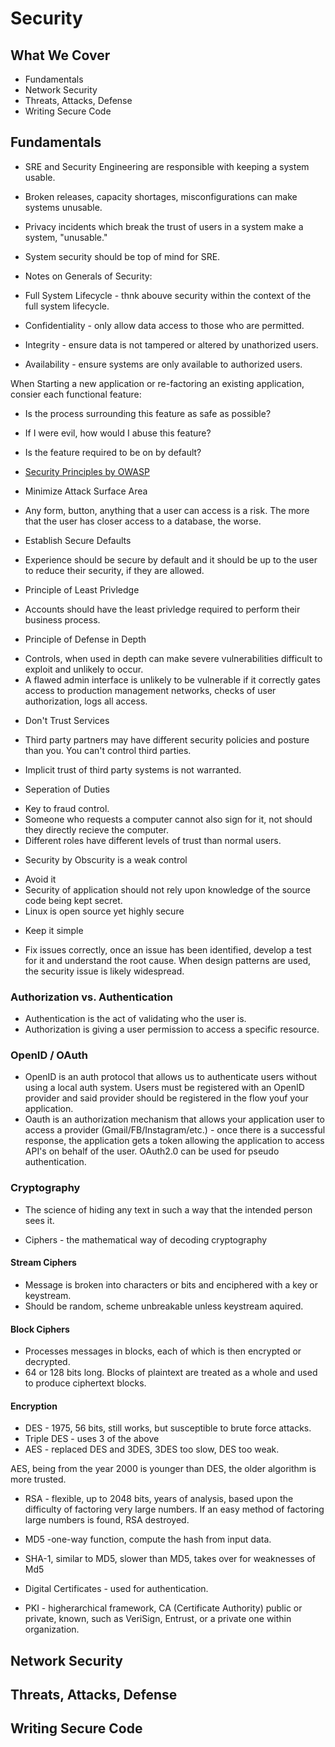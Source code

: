 # Security

## What We Cover

* Fundamentals
* Network Security
* Threats, Attacks, Defense
* Writing Secure Code
## Fundamentals

* SRE and Security Engineering are responsible with keeping a system usable.
* Broken releases, capacity shortages, misconfigurations can make systems unusable.
* Privacy incidents which break the trust of users in a system make a system, "unusable."
* System security should be top of mind for SRE.

* Notes on Generals of Security:

* Full System Lifecycle - thnk abouve security within the context of the full system lifecycle.
* Confidentiality - only allow data access to those who are permitted.
* Integrity - ensure data is not tampered or altered by unathorized users.
* Availability - ensure systems are only available to authorized users.

When Starting a new application or re-factoring an existing application, consier each functional feature:

* Is the process surrounding this feature as safe as possible?
* If I were evil, how would I abuse this feature?
* Is the feature required to be on by default?
* [Security Principles by OWASP](https://owasp.org/www-project-web-security-testing-guide/stable/)

* Minimize Attack Surface Area
- Any form, button, anything that a user can access is a risk. The more that the user has closer access to a database, the worse.
* Establish Secure Defaults
- Experience should be secure by default and it should be up to the user to reduce their security, if they are allowed.
* Principle of Least Privledge
- Accounts should have the least privledge required to perform their business process.
* Principle of Defense in Depth
- Controls, when used in depth can make severe vulnerabilities difficult to exploit and unlikely to occur.
- A flawed admin interface is unlikely to be vulnerable if it correctly gates access to production management networks, checks of user authorization, logs all access.

* Don't Trust Services
- Third party partners may have different security policies and posture than you. You can't control third parties.
* Implicit trust of third party systems is not warranted.

* Seperation of Duties
- Key to fraud control.
- Someone who requests a computer cannot also sign for it, not should they directly recieve the computer.
- Different roles have different levels of trust than normal users.

* Security by Obscurity is a weak control
- Avoid it
- Security of application should not rely upon knowledge of the source code being kept secret.
- Linux is open source yet highly secure

* Keep it simple

* Fix issues correctly, once an issue has been identified, develop a test for it and understand the root cause. When design patterns are used, the security issue is likely widespread.

### Authorization vs. Authentication

* Authentication is the act of validating who the user is.
* Authorization is giving a user permission to access a specific resource.

### OpenID / OAuth

* OpenID is an auth protocol that allows us to authenticate users without using a local auth system. Users must be registered with an OpenID provider and said provider should be registered in the flow youf your application.
* Oauth is an authorization mechanism that allows your application user to access a provider (Gmail/FB/Instagram/etc.) - once there is a successful response, the application gets a token allowing the application to access API's on behalf of the user. OAuth2.0 can be used for pseudo authentication.

### Cryptography

* The science of hiding any text in such a way that the intended person sees it.

* Ciphers - the mathematical way of decoding cryptography

#### Stream Ciphers

* Message is broken into characters or bits and enciphered with a key or keystream.
* Should be random, scheme unbreakable unless keystream aquired.

#### Block Ciphers

* Processes messages in blocks, each of which is then encrypted or decrypted.
* 64 or 128 bits long. Blocks of plaintext are treated as a whole and used to produce ciphertext blocks.

#### Encryption

* DES - 1975, 56 bits, still works, but susceptible to brute force attacks.
* Triple DES - uses 3 of the above
* AES - replaced DES and 3DES, 3DES too slow, DES too weak.

AES, being from the year 2000 is younger than DES, the older algorithm is more trusted.

* RSA - flexible, up to 2048 bits, years of analysis, based upon the difficulty of factoring very large numbers. If an easy method of factoring large numbers is found, RSA destroyed.
* MD5 -one-way function, compute the hash from input data.
* SHA-1, similar to MD5, slower than MD5, takes over for weaknesses of Md5

* Digital Certificates - used for authentication.
* PKI - higherarchical framework, CA (Certificate Authority) public or private, known, such as VeriSign, Entrust, or a private one within organization.
## Network Security

## Threats, Attacks, Defense

## Writing Secure Code
